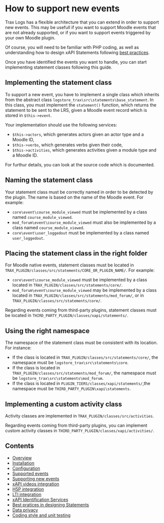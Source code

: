 # How to support new events

Trax Logs has a flexible architecture that you can extend in order to support new events.
This may be usefull if you want to support Moodle events that are not already supported, 
or if you want to support events triggered by your own Moodle plugin.

Of course, you will need to be familiar with PHP coding, 
as well as understanding how to design xAPI Statements following [best practices](best-practices.md).

Once you have identified the events you want to handle,
you can start implementing statement classes following this guide. 


## Implementing the statement class

To support a new event, you have to implement a single class which inherits from the abstract class `logstore_trax\src\statements\base_statement`. In this class, you must implement the `statement()` function, which returns the statement to be sent to the LRS, given a Moodle event record which is stored in `$this->event`.

Your implementation should use the following services:
* `$this->actors`, which generates actors given an actor type and a Moodle ID,
* `$this->verbs`, which generates verbs given their code,
* `$this->activities`, which generates activities given a module type and a Moodle ID.

For furthur details, you can look at the source code which is documented.


## Naming the statement class

Your statement class must be correctly named in order to be detected by the plugin.
The name is based on the name of the Moodle event. For example:
* `core\event\course_module_viewed` must be implemented by a class named `course_module_viewed`.
* `mod_forum\event\course_module_viewed` must also be implemented by a class named `course_module_viewed`.
* `core\event\user_loggedout` must be implemented by a class named `user_loggedout`.


## Placing the statement class in the right folder

For Moodle native events, statement classes must be located in `TRAX_PLUGIN/classes/src/statements/CORE_OR_PLUGIN_NAME/`.
For example:
* `core\event\course_module_viewed` must be implemented by a class located in `TRAX_PLUGIN/classes/src/statements/core/`.
* `mod_forum\event\course_module_viewed` may be implemented by a class located in `TRAX_PLUGIN/classes/src/statements/mod_forum/`, or in `TRAX_PLUGIN/classes/src/statements/core/`.

Regarding events coming from third-party plugins, statement classes must be located in `THIRD_PARTY_PLUGIN/classes/xapi/statements/`.


## Using the right namespace

The namespace of the statement class must be consistent with its location.
For instance:
* If the class is located in `TRAX_PLUGIN/classes/src/statements/core/`, the namespace must be `logstore_trax\src\statements\core`.
* If the class is located in `TRAX_PLUGIN/classes/src/statements/mod_forum/`, the namespace must be `logstore_trax\src\statements\mod_forum`.
* If the class is located in `PLUGIN_TIERS/classes/xapi/statements/`,the namespace must be `THIRD_PARTY_PLUGIN\xapi\statements`.


## Implementing a custom activity class

Activity classes are implemented in `TRAX_PLUGIN/classes/src/activities`.

Regarding events coming from third-party plugins, you can implement custom activity classes in `THIRD_PARTY_PLUGIN/classes/xapi/activities/`.


## Contents

* [Overview](../README.md)
* [Installation](install.md)
* [Configuration](config.md)
* [Supported events](events.md)
* [Supporting new events](extend.md)
* [xAPI videos integration](vid.md)
* [H5P integration](h5p.md)
* [LTI integration](lti.md)
* [xAPI Identification Services](id.md)
* [Best pratices in designing Statements](best-practices.md)
* [Data privacy](privacy.md)
* [Coding style and unit testing](test.md)
